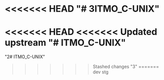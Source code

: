 <<<<<<< HEAD
"# 3ITMO_C-UNIX"
=======
<<<<<<< HEAD
<<<<<<< Updated upstream
"# ITMO_C-UNIX"
=======
"2# ITMO_C-UNIX"
>>>>>>> Stashed changes
"3"
=======
>>>>>>> dev
>>>>>>> stg
